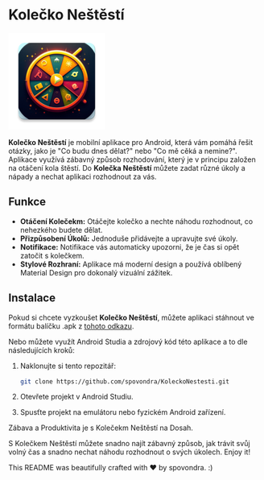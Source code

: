 # Kolečko Neštěstí

![Kolečko Neštěstí](/app/src/main/res/mipmap-xxxhdpi/ic_launcher.webp)

**Kolečko Neštěstí** je mobilní aplikace pro Android, která vám pomáhá řešit otázky, jako je "Co budu dnes dělat?" nebo "Co mě cěká a nemine?". Aplikace využívá zábavný způsob rozhodování, který je v principu založen na otáčení kola štěstí. Do **Kolečka Neštěstí** můžete zadat různé úkoly a nápady a nechat aplikaci rozhodnout za vás.

## Funkce

- **Otáčení Kolečekm:** Otáčejte kolečko a nechte náhodu rozhodnout, co nehezkého budete dělat.
- **Přizpůsobení Úkolů:** Jednoduše přidávejte a upravujte své úkoly.
- **Notifikace:** Notifikace vás automaticky upozorni, že je čas si opět zatočit s kolečkem.
- **Stylové Rozhraní:** Aplikace má moderní design a používá oblíbený Material Design pro dokonalý vizuální zážitek.

## Instalace

Pokud si chcete vyzkoušet **Kolečko Neštěstí**, můžete aplikaci stáhnout ve formátu balíčku .apk z [tohoto odkazu](https://github.com/spovondra/KoleckoNestesti.git). 

Nebo můžete využít Android Studia a zdrojový kód této aplikace a to dle následujících kroků:

1. Naklonujte si tento repozitář:

   ```bash
   git clone https://github.com/spovondra/KoleckoNestesti.git
2. Otevřete projekt v Android Studiu.

3. Spusťte projekt na emulátoru nebo fyzickém Android zařízení.

Zábava a Produktivita je s Kolečekm Neštěstí na Dosah.

S Kolečkem Neštěstí můžete snadno najít zábavný způsob, jak trávit svůj volný čas a snadno nechat náhodu rozhodnout o svých úkolech. Enjoy it!

This README was beautifully crafted with ❤ by spovondra. :)
